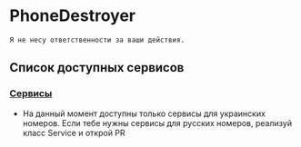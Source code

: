 # PhoneDestroyer
```
Я не несу ответственности за ваши действия.
```
## Список доступных сервисов
### [Сервисы](https://github.com/roxxel/PhoneDestroyer/tree/master/PhoneDestroyer/Services)  
* На данный момент доступны только сервисы для украинских номеров. Если тебе нужны сервисы для русских номеров, реализуй класс Service и открой PR
